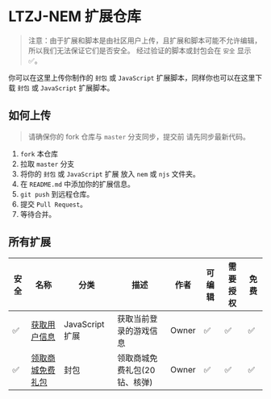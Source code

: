 # LTZJ-NEM 扩展仓库

> 注意：由于扩展和脚本是由社区用户上传，且扩展和脚本可能不允许编辑，所以我们无法保证它们是否安全。
> 经过验证的脚本或封包会在 `安全` 显示 ✅。

你可以在这里上传你制作的 `封包` 或 `JavaScript` 扩展脚本，同样你也可以在这里下载 `封包` 或 `JavaScript` 扩展脚本。

## 如何上传

> 请确保你的 fork 仓库与 `master` 分支同步，提交前 请先同步最新代码。

1. `fork` 本仓库
2. 拉取 `master` 分支
3. 将你的 `封包` 或 `JavaScript` 扩展 放入 `nem` 或 `njs` 文件夹。
4. 在 `README.md` 中添加你的扩展信息。
5. `git push` 到远程仓库。
6. 提交 `Pull Request`。
7. 等待合并。

## 所有扩展

| 安全 | 名称 | 分类 | 描述 | 作者 | 可编辑 | 需要授权 | 免费 |
| --- | --- | --- | --- | --- | --- | --- | --- |
| ✅ | [获取用户信息](./njs/获取登录信息.njs) | JavaScript扩展 | 获取当前登录的游戏信息 | Owner | ✅ | ✅ | ✅ |
| ✅ | [领取商城免费礼包](./nem/领取商城免费礼包.nem) | 封包 | 领取商城免费礼包(20钻、核弹) | Owner | ✅ | ✅ | ✅ |

